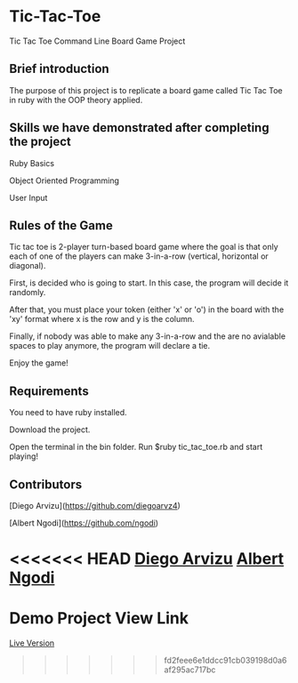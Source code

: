 # Tic-Tac-Toe

Tic Tac Toe Command Line Board Game Project

## Brief introduction

The purpose of this project is to replicate a board game called Tic Tac Toe in ruby with the OOP theory applied.

## Skills we have demonstrated after completing the project

Ruby Basics

Object Oriented Programming

User Input

## Rules of the Game

Tic tac toe is 2-player turn-based board game where the goal is that only each of one of the players can make 3-in-a-row (vertical, horizontal or diagonal). 

First, is decided who is going to start. In this case, the program will decide it randomly. 

After that, you must place your token (either 'x' or 'o') in the board with the 'xy' format where x is the row and y is the column. 

Finally, if nobody was able to make any 3-in-a-row and the are no avialable spaces to play anymore, the program will declare a tie.

Enjoy the game!

## Requirements

You need to have ruby installed.

Download the project.

Open the terminal in the bin folder. Run $ruby tic_tac_toe.rb and start playing!

## Contributors
\[Diego Arvizu\](https://github.com/diegoarvz4)

\[Albert Ngodi\](https://github.com/ngodi)

<<<<<<< HEAD
[Diego Arvizu](https://github.com/diegoarvz4)
[Albert Ngodi](https://github.com/ngodi)
=======
# Demo Project View Link

[Live Version]()
>>>>>>> fd2feee6e1ddcc91cb039198d0a6af295ac717bc

